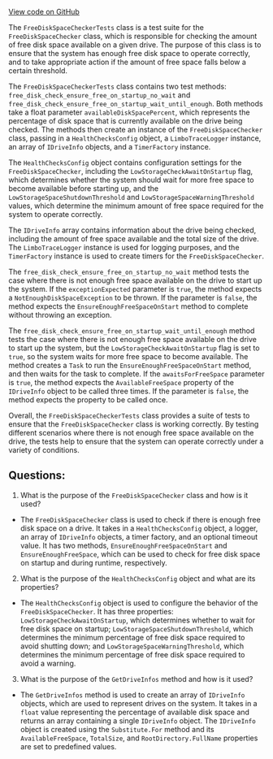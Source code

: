 [View code on GitHub](https://github.com/nethermindeth/nethermind/Nethermind.HealthChecks.Test/FreeDiskSpaceCheckerTests.cs)

The `FreeDiskSpaceCheckerTests` class is a test suite for the `FreeDiskSpaceChecker` class, which is responsible for checking the amount of free disk space available on a given drive. The purpose of this class is to ensure that the system has enough free disk space to operate correctly, and to take appropriate action if the amount of free space falls below a certain threshold.

The `FreeDiskSpaceCheckerTests` class contains two test methods: `free_disk_check_ensure_free_on_startup_no_wait` and `free_disk_check_ensure_free_on_startup_wait_until_enough`. Both methods take a float parameter `availableDiskSpacePercent`, which represents the percentage of disk space that is currently available on the drive being checked. The methods then create an instance of the `FreeDiskSpaceChecker` class, passing in a `HealthChecksConfig` object, a `LimboTraceLogger` instance, an array of `IDriveInfo` objects, and a `TimerFactory` instance.

The `HealthChecksConfig` object contains configuration settings for the `FreeDiskSpaceChecker`, including the `LowStorageCheckAwaitOnStartup` flag, which determines whether the system should wait for more free space to become available before starting up, and the `LowStorageSpaceShutdownThreshold` and `LowStorageSpaceWarningThreshold` values, which determine the minimum amount of free space required for the system to operate correctly.

The `IDriveInfo` array contains information about the drive being checked, including the amount of free space available and the total size of the drive. The `LimboTraceLogger` instance is used for logging purposes, and the `TimerFactory` instance is used to create timers for the `FreeDiskSpaceChecker`.

The `free_disk_check_ensure_free_on_startup_no_wait` method tests the case where there is not enough free space available on the drive to start up the system. If the `exceptionExpected` parameter is `true`, the method expects a `NotEnoughDiskSpaceException` to be thrown. If the parameter is `false`, the method expects the `EnsureEnoughFreeSpaceOnStart` method to complete without throwing an exception.

The `free_disk_check_ensure_free_on_startup_wait_until_enough` method tests the case where there is not enough free space available on the drive to start up the system, but the `LowStorageCheckAwaitOnStartup` flag is set to `true`, so the system waits for more free space to become available. The method creates a `Task` to run the `EnsureEnoughFreeSpaceOnStart` method, and then waits for the task to complete. If the `awaitsForFreeSpace` parameter is `true`, the method expects the `AvailableFreeSpace` property of the `IDriveInfo` object to be called three times. If the parameter is `false`, the method expects the property to be called once.

Overall, the `FreeDiskSpaceCheckerTests` class provides a suite of tests to ensure that the `FreeDiskSpaceChecker` class is working correctly. By testing different scenarios where there is not enough free space available on the drive, the tests help to ensure that the system can operate correctly under a variety of conditions.
## Questions: 
 1. What is the purpose of the `FreeDiskSpaceChecker` class and how is it used?
- The `FreeDiskSpaceChecker` class is used to check if there is enough free disk space on a drive. It takes in a `HealthChecksConfig` object, a logger, an array of `IDriveInfo` objects, a timer factory, and an optional timeout value. It has two methods, `EnsureEnoughFreeSpaceOnStart` and `EnsureEnoughFreeSpace`, which can be used to check for free disk space on startup and during runtime, respectively.

2. What is the purpose of the `HealthChecksConfig` object and what are its properties?
- The `HealthChecksConfig` object is used to configure the behavior of the `FreeDiskSpaceChecker`. It has three properties: `LowStorageCheckAwaitOnStartup`, which determines whether to wait for free disk space on startup; `LowStorageSpaceShutdownThreshold`, which determines the minimum percentage of free disk space required to avoid shutting down; and `LowStorageSpaceWarningThreshold`, which determines the minimum percentage of free disk space required to avoid a warning.

3. What is the purpose of the `GetDriveInfos` method and how is it used?
- The `GetDriveInfos` method is used to create an array of `IDriveInfo` objects, which are used to represent drives on the system. It takes in a `float` value representing the percentage of available disk space and returns an array containing a single `IDriveInfo` object. The `IDriveInfo` object is created using the `Substitute.For` method and its `AvailableFreeSpace`, `TotalSize`, and `RootDirectory.FullName` properties are set to predefined values.